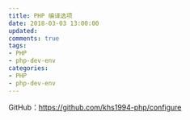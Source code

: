 ```yaml
---
title: PHP 编译选项
date: 2018-03-03 13:00:00
updated:
comments: true
tags:
- PHP
- php-dev-env
categories:
- PHP
- php-dev-env
---
```


GitHub：https://github.com/khs1994-php/configure

<!--more-->
